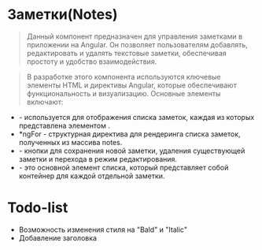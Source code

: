  # Заметки(Notes)

 > Данный компонент предназначен для управления заметками в приложении на Angular. Он позволяет пользователям добавлять, редактировать и удалять текстовые заметки, обеспечивая простоту и удобство взаимодействия. 

> В разработке этого компонента используются ключевые элементы HTML и директивы Angular, которые обеспечивают функциональность и визуализацию. Основные элементы включают: 

-  <ion-list> - используется для отображения списка заметок, каждая из которых представлена элементом <ion-item>.
-    *ngFor - структурная директива для рендеринга списка заметок, полученных из массива notes.
-    <ion-button> - кнопки для сохранения новой заметки, удаления существующей заметки и перехода в режим редактирования.
-   <ion-item> - это основной элемент списка, который представляет собой контейнер для каждой отдельной заметки.

# Todo-list

-   Возможность изменения стиля на "Bald" и "Italic"
-   Добавление заголовка